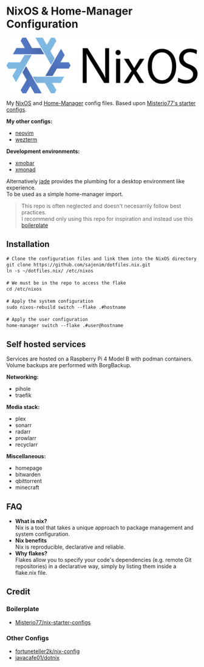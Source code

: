 # NixOS & Home-Manager Configuration

![nixos-logo](assets/nixos-official-logo.png)

My [NixOS](https://nixos.org/) and [Home-Manager](https://github.com/nix-community/home-manager) config files.
Based upon [Misterio77's starter configs](https://github.com/Misterio77/nix-starter-configs).

**My other configs:**
* [neovim](https://github.com/sajenim/neovim-config)
* [wezterm](https://github.com/sajenim/wezterm-config)

**Development environments:**
* [xmobar](https://github.com/sajenim/xmobar-config)
* [xmonad](https://github.com/sajenim/xmonad-config)

Alternatively [jade](https://github.com/sajenim/jade) provides the plumbing for a desktop environment like experience.  
To be used as a simple home-manager import.

> This repo is often neglected and doesn't necesarrily follow best practices.  
> I recommend only using this repo for inspiration and instead use this
> [boilerplate](https://github.com/Misterio77/nix-starter-configs/tree/main/standard)

## Installation

    # Clone the configuration files and link them into the NixOS directory
    git clone https://github.com/sajenim/dotfiles.nix.git
    ln -s ~/dotfiles.nix/ /etc/nixos

    # We must be in the repo to access the flake
    cd /etc/nixos

    # Apply the system configuration
    sudo nixos-rebuild switch --flake .#hostname

    # Apply the user configuration
    home-manager switch --flake .#user@hostname

## Self hosted services
Services are hosted on a Raspberry Pi 4 Model B with podman containers.  
Volume backups are performed with BorgBackup.

**Networking:**
* pihole
* traefik

**Media stack:**
* plex
* sonarr
* radarr
* prowlarr
* recyclarr

**Miscellaneous:**
* homepage
* bitwarden
* qbittorrent
* minecraft

## FAQ
* **What is nix?**  
Nix is a tool that takes a unique approach to package management and system configuration.
* **Nix benefits**  
Nix is reproducible, declarative and reliable.
* **Why flakes?**  
Flakes allow you to specify your code's dependencies (e.g. remote Git repositories) in a declarative way,
simply by listing them inside a flake.nix file.

## Credit
### Boilerplate
* [Misterio77/nix-starter-configs](https://github.com/Misterio77/nix-starter-configs)
### Other Configs
* [fortuneteller2k/nix-config](https://github.com/fortuneteller2k/nix-config)
* [javacafe01/dotnix](https://github.com/javacafe01/dotnix)
